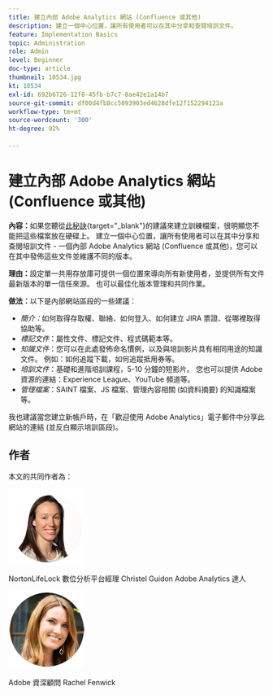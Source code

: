 ```yaml
---
title: 建立內部 Adobe Analytics 網站 (Confluence 或其他)
description: 建立一個中心位置，讓所有使用者可以在其中分享和查閱培訓文件。
feature: Implementation Basics
topic: Administration
role: Admin
level: Beginner
doc-type: article
thumbnail: 10534.jpg
kt: 10534
exl-id: 692b6726-12f8-45fb-b7c7-8ae42e1a14b7
source-git-commit: df00d4fb8cc5093903ed4628dfe12f152294123a
workflow-type: tm+mt
source-wordcount: '300'
ht-degree: 92%

---
```


# 建立內部 Adobe Analytics 網站 (Confluence 或其他)

**內容：**&#x200B;如果您聽從[此秘訣](create-basic-videos-and-training.md){target="_blank"}的建議來建立訓練檔案，很明顯您不能把這些檔案放在硬碟上。 建立一個中心位置，讓所有使用者可以在其中分享和查閱培訓文件 - 一個內部 Adobe Analytics 網站 (Confluence 或其他)，您可以在其中發佈這些文件並維護不同的版本。

**理由：**&#x200B;設定單一共用存放庫可提供一個位置來導向所有新使用者，並提供所有文件最新版本的單一信任來源。 也可以最佳化版本管理和共同作業。

**做法：**&#x200B;以下是內部網站區段的一些建議：

* _簡介：_&#x200B;如何取得存取權、聯絡、如何登入、如何建立 JIRA 票證、從哪裡取得協助等。
* _標記文件_：屬性文件、標記文件、程式碼範本等。
* _知識文件_：您可以在此處發佈命名慣例，以及與培訓影片具有相同用途的知識文件。 例如：如何追蹤下載，如何追蹤抵用券等。
* _培訓文件_：基礎和進階培訓課程，5-10 分鐘的短影片。 您也可以提供 Adobe 資源的連結：Experience League、YouTube 頻道等。
* _管理檔案_：SAINT 檔案、JS 檔案、管理內容相關 (如資料摘要) 的知識檔案等。

我也建議當您建立新帳戶時，在「歡迎使用 Adobe Analytics」電子郵件中分享此網站的連結 (並反白顯示培訓區段)。


## 作者

本文的共同作者為：

![Christel Guidon](assets/Christel-Headshot-150.png)

NortonLifeLock 數位分析平台經理 Christel Guidon
Adobe Analytics 達人

![Rachel Fenwick](assets/Rachel-Fenwick-150.png)

Adobe 資深顧問 Rachel Fenwick
